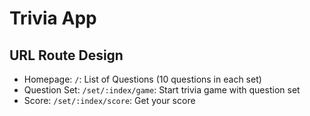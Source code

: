 # Trivia App

## URL Route Design

- Homepage: `/`: List of Questions (10 questions in each set)
- Question Set: `/set/:index/game`: Start trivia game with question set
- Score: `/set/:index/score`: Get your score
